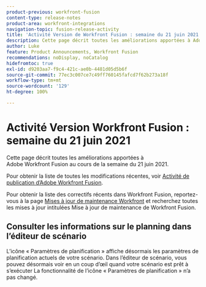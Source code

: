 ```yaml
---
product-previous: workfront-fusion
content-type: release-notes
product-area: workfront-integrations
navigation-topic: fusion-release-activity
title: 'Activité Version de Workfront Fusion : semaine du 21 juin 2021'
description: Cette page décrit toutes les améliorations apportées à Adobe Workfront Fusion au cours de la semaine du 21 juin 2021.
author: Luke
feature: Product Announcements, Workfront Fusion
recommendations: noDisplay, noCatalog
hidefromtoc: true
exl-id: d9203aa7-f9c4-421c-ae0b-4481d05d5b6f
source-git-commit: 77ec3c007ce7c49ff760145fafcd7f62b273a18f
workflow-type: tm+mt
source-wordcount: '129'
ht-degree: 100%

---
```


# Activité Version Workfront Fusion : semaine du 21 juin 2021

Cette page décrit toutes les améliorations apportées à Adobe Workfront Fusion au cours de la semaine du 21 juin 2021.

Pour obtenir la liste de toutes les modifications récentes, voir [Activité de publication d’Adobe Workfront Fusion](/help/workfront-fusion/fusion-product-releases/fusion-release-activity.md).

Pour obtenir la liste des correctifs récents dans Workfront Fusion, reportez-vous à la page [Mises à jour de maintenance Workfront](https://experienceleague.adobe.com/docs/workfront-known-issues/releases/current-updates.html?lang=fr) et recherchez toutes les mises à jour intitulées Mise à jour de maintenance de Workfront Fusion.

## Consulter les informations sur le planning dans l’éditeur de scénario

L’icône « Paramètres de planification » affiche désormais les paramètres de planification actuels de votre scénario. Dans l’éditeur de scénario, vous pouvez désormais voir en un coup d’œil quand votre scénario est prêt à s’exécuter La fonctionnalité de l’icône « Paramètres de planification » n’a pas changé.
